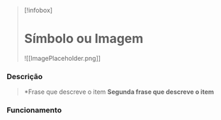 
> [!infobox]
> # Símbolo ou Imagem
> ![[ImagePlaceholder.png]]


### Descrição
>*Frase que descreve o item
>**Segunda frase que descreve o item**

### Funcionamento


